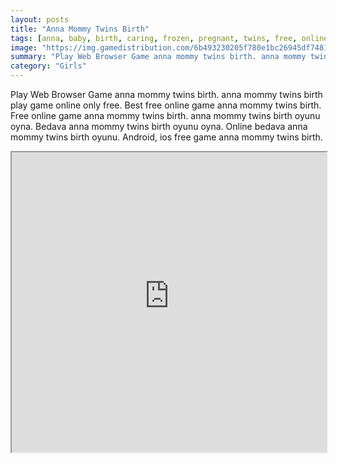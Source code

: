 ```yaml
---
layout: posts
title: "Anna Mommy Twins Birth"
tags: [anna, baby, birth, caring, frozen, pregnant, twins, free, online, games, oyna, game, free, games, play, play, games]
image: "https://img.gamedistribution.com/6b493230205f780e1bc26945df7481e5.jpg"
summary: "Play Web Browser Game anna mommy twins birth. anna mommy twins birth play game online only free. Best free online game anna mommy twins birth. Free online game anna mommy twins birth. anna mommy twins birth oyunu oyna. Bedava anna mommy twins birth oyunu oyna. Online bedava anna mommy twins birth oyunu. Android, ios free game anna mommy twins birth."
category: "Girls"
---
```


Play Web Browser Game anna mommy twins birth. anna mommy twins birth play game online only free. Best free online game anna mommy twins birth. Free online game anna mommy twins birth. anna mommy twins birth oyunu oyna. Bedava anna mommy twins birth oyunu oyna. Online bedava anna mommy twins birth oyunu. Android, ios free game anna mommy twins birth.

<iframe width="100%" height="480px;" src="https://flash.gamedistribution.com?game=6b493230205f780e1bc26945df7481e5"></iframe>